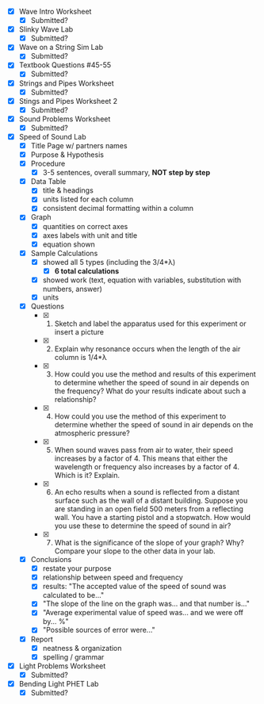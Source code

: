 - [x] Wave Intro Worksheet
	- [x] Submitted?
- [x] Slinky Wave Lab
	- [x] Submitted?
- [x] Wave on a String Sim Lab
	- [x] Submitted?
- [x] Textbook Questions #45-55
	- [x] Submitted?
- [x] Strings and Pipes Worksheet
	- [x] Submitted?
- [x] Stings and Pipes Worksheet 2
	- [x] Submitted?
- [x] Sound Problems Worksheet
	- [x] Submitted?
- [x] Speed of Sound Lab
	- [x] Title Page w/ partners names
	- [x] Purpose & Hypothesis
	- [x] Procedure
		- [x] 3-5 sentences, overall summary, **NOT step by step**
	- [x] Data Table
		- [x] title & headings
		- [x] units listed for each column
		- [x] consistent decimal formatting within a column
	- [x] Graph
		- [x] quantities on correct axes
		- [x] axes labels with unit and title
		- [x] equation shown
	- [x] Sample Calculations
		- [x] showed all 5 types (including the 3/4*λ)
			- [x] **6 total calculations**
		- [x] showed work (text, equation with variables, substitution with numbers, answer)
		- [x] units
	- [x] Questions
		- [x] 1. Sketch and label the apparatus used for this experiment or insert a picture
		- [x] 2. Explain why resonance occurs when the length of the air column is 1/4*λ
		- [x] 3. How could you use the method and results of this experiment to determine whether the speed of sound in air depends on the frequency? What do your results indicate about such a relationship?
		- [x] 4. How could you use the method of this experiment to determine whether the speed of sound in air depends on the atmospheric pressure?
		- [x] 5. When sound waves pass from air to water, their speed increases by a factor of 4. This means that either the wavelength or frequency also increases by a factor of 4. Which is it? Explain.
		- [x] 6. An echo results when a sound is reflected from a distant surface such as the wall of a distant building. Suppose you are standing in an open field 500 meters from a reflecting wall. You have a starting pistol and a stopwatch. How would you use these to determine the speed of sound in air?
		- [x] 7. What is the significance of the slope of your graph? Why? Compare your slope to the other data in your lab.
	- [x] Conclusions
		- [x] restate your purpose
		- [x] relationship between speed and frequency
		- [x] results: "The accepted value of the speed of sound was calculated to be..."
		- [x] "The slope of the line on the graph was... and that number is..."
		- [x] "Average experimental value of speed was... and we were off by... %"
		- [x] "Possible sources of error were..."
	- [x] Report
		- [x] neatness & organization
		- [x] spelling / grammar
- [x] Light Problems Worksheet
	- [x] Submitted?
- [x] Bending Light PHET Lab
	- [x] Submitted?